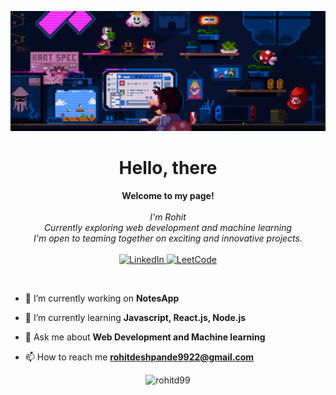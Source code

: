 [![MasterHead](./masterhead.gif)](https://github.com/rohitd99)

<h1 align="center">Hello, there</h1>
<p align="center">
    <b>Welcome to my page!</b><br><br>
    <i>
        I'm Rohit<br>
        Currently exploring web development and machine learning<br>
        I'm open to teaming together on exciting and innovative projects.<br>
    </i><br>
    <a href="https://www.linkedin.com/in/rohit-deshpande-94b979212/">
        <img src="https://img.shields.io/badge/LinkedIn-blue?style=flat-square&logo=linkedin" alt="LinkedIn">
    </a>
    <a href="https://leetcode.com/rvd_99/">
        <img src="https://img.shields.io/badge/LeetCode-blue?style=flat-square&logo=LeetCode" alt="LeetCode">
    </a>
</p>

<p align="center"> <a href="https://twitter.com/" target="blank"><img src="https://img.shields.io/twitter/follow/?logo=twitter&style=for-the-badge" alt="" /></a> </p>

<div align="left">

- 🔭 I’m currently working on **NotesApp**

- 🌱 I’m currently learning **Javascript, React.js, Node.js**

- 💬 Ask me about **Web Development and Machine learning**

- 📫 How to reach me **rohitdeshpande9922@gmail.com**

</div>
<p align="center"> <img src="https://komarev.com/ghpvc/?username=rohitd99&label=Profile%20views&color=0e75b6&style=flat" alt="rohitd99" /> </p>
